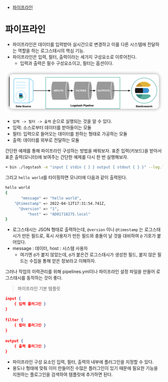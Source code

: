 - [파이프라인](#파이프라인)

# 파이프라인

- 파이프라인은 데이터를 입력받아 실시간으로 변경하고 이를 다른 시스템에 전달하는 역할을 하는 로그스태시의 핵심 기능.
- 파이프라인은 입력, 필터, 출력이라는 세가지 구성요소로 이루어진다.
  - 입력과 출력은 필수 구성요소이고, 필터는 옵션이다.

![](/images/2022-04-13-02-29-30.png)

- `입력 -> 필터 -> 출력` 순으로 실행되는 것을 알 수 있다.
- 입력: 소스로부터 데이터를 받아들이는 모듈
- 필터: 입력으로 들어오는 데이터를 원하는 형태로 가공하는 모듈
- 출력: 데이터를 외부로 전달하는 모듈


간단한 예제를 통해 파이프라인 구성하는 방법을 배워보자.
표준 입력(키보드)을 받아서 표준 출력(모니터)에 보여주는 간단한 예제를 다시 한 번 실행해보자.

```sh
➜ bin ./logstash -e "input { stdin { } } output { stdout { } }" --log.level error
```

그리고 `hello world`를 타이핑하면 모니터에 다음과 같이 출력된다.
```sh
hello world
{
       "message" => "hello world",
    "@timestamp" => 2022-04-12T17:31:54.741Z,
      "@version" => "1",
          "host" => "AD01718275.local"
}
```

- 로그스태시는 JSON 형태로 출력하는데, `@version` 이나 `@timestamp` 는 로그스태시가 만든 필드로, 혹시 사용자가 만든 필드와 충돌이 날 것을 대비하여 `@` 기호가 붙어있다.
- message : 데이터, host : 시스템 사용자
  - 여기엔 `@`가 붙지 않았는데, `@`가 붙은건 로그스태시가 생성한 필드, 붙지 않은 필드는 수집을 통해 얻은 정보라고 이해하자.


그러나 작업의 이력관리를 위해 pipelines.yml이나 파이프라인 설정 파일을 만들어 로그스태시를 동작하는 것이 좋다.

> 파이프라인 기본 템플릿
```json
input {
    { 입력 플러그인 }
}

filter {
    { 필터 플러그인 }
}

output {
    { 출력 플러그인 }
}
```

- 파이프라인 구성 요소인 입력, 필터, 출력의 내부에 플러그인을 지정할 수 있다.
- 용도나 형태에 맞춰 이미 만들어진 수많은 플러그인이 있기 때문에 필요한 기능을 지원하는 플로그인을 검색하여 템플릿에 추가하면 된다.

